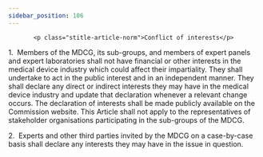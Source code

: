 ```yaml
---
sidebar_position: 106
---
```

           <p class="stitle-article-norm">Conflict of interests</p>
   <p class="norm">1.&nbsp;&nbsp;Members of the MDCG, its sub-groups, 
and members of expert panels and expert laboratories shall not have 
financial or other interests in the medical device industry which could 
affect their impartiality. They shall undertake to act in the public 
interest and in an independent manner. They shall declare any direct or 
indirect interests they may have in the medical device industry and 
update that declaration whenever a relevant change occurs. The 
declaration of interests shall be made publicly available on the 
Commission website. This Article&nbsp;shall not apply to the 
representatives of stakeholder organisations participating in the 
sub-groups of the MDCG.</p>
   <p class="norm">2.&nbsp;&nbsp;Experts and other third parties invited
 by the MDCG on a case-by-case basis shall declare any interests they 
may have in the issue in question.</p>